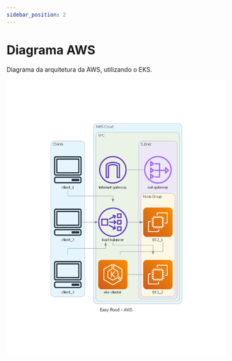 ```yaml
---
sidebar_position: 2
---
```


# Diagrama AWS

Diagrama da arquitetura da AWS, utilizando o EKS.

![](./../../../static/img/arquitetura/infraestrutura/diagrama_aws.png)